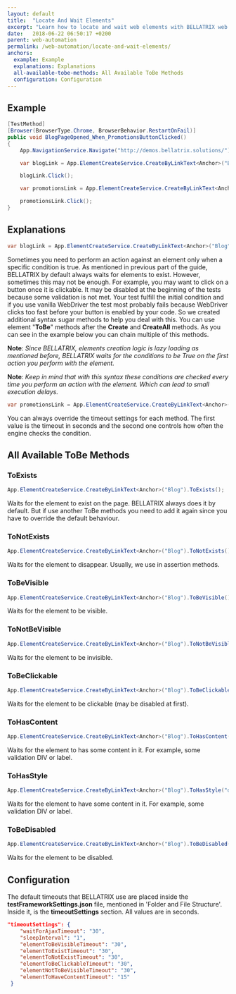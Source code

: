 ```yaml
---
layout: default
title:  "Locate And Wait Elements"
excerpt: "Learn how to locate and wait web elements with BELLATRIX web module."
date:   2018-06-22 06:50:17 +0200
parent: web-automation
permalink: /web-automation/locate-and-wait-elements/
anchors:
  example: Example
  explanations: Explanations
  all-available-tobe-methods: All Available ToBe Methods
  configuration: Configuration
---
```

Example
-------
```csharp
[TestMethod]
[Browser(BrowserType.Chrome, BrowserBehavior.RestartOnFail)]
public void BlogPageOpened_When_PromotionsButtonClicked()
{
    App.NavigationService.Navigate("http://demos.bellatrix.solutions/");

    var blogLink = App.ElementCreateService.CreateByLinkText<Anchor>("Blog").ToBeClickable().ToBeVisible();

    blogLink.Click();

    var promotionsLink = App.ElementCreateService.CreateByLinkText<Anchor>("Promotions").ToHasContent(40, 1);

    promotionsLink.Click();
}
```

Explanations
------------
```csharp
var blogLink = App.ElementCreateService.CreateByLinkText<Anchor>("Blog").ToBeClickable().ToBeVisible();
```
Sometimes you need to perform an action against an element only when a specific condition is true. As mentioned in previous part of the guide, BELLATRIX by default always waits for elements to exist.
However, sometimes this may not be enough. For example, you may want to click on a button once it is clickable.
It may be disabled at the beginning of the tests because some validation is not met. Your test fulfill the initial condition and if you use vanilla WebDriver the test most probably fails because WebDriver clicks too fast before your button is enabled by your code. So we created additional syntax sugar methods to help you deal with this. You can use element "**ToBe**" methods after the **Create** and **CreateAll** methods.
As you can see in the example below you can chain multiple of this methods.

**Note**: *Since BELLATRIX, elements creation logic is lazy loading as mentioned before, BELLATRIX waits for the conditions to be True on the first action you perform with the element.*

**Note**: *Keep in mind that with this syntax these conditions are checked every time you perform an action with the element. Which can lead tо small execution delays.*

```csharp
var promotionsLink = App.ElementCreateService.CreateByLinkText<Anchor>("Promotions").ToHasContent(40, 1);
```
You can always override the timeout settings for each method. The first value is the timeout in seconds and the second one controls how often the engine checks the condition.

All Available ToBe Methods
--------------------------
### ToExists ###
```csharp
App.ElementCreateService.CreateByLinkText<Anchor>("Blog").ToExists();
```
Waits for the element to exist on the page. BELLATRIX always does it by default. But if use another ToBe methods you need to add it again since you have to override the default behaviour.
### ToNotExists ###
```csharp
App.ElementCreateService.CreateByLinkText<Anchor>("Blog").ToNotExists();
```
Waits for the element to disappear. Usually, we use in assertion methods.
### ToBeVisible ###
```csharp
App.ElementCreateService.CreateByLinkText<Anchor>("Blog").ToBeVisible();
```
Waits for the element to be visible.
### ToNotBeVisible ###
```csharp
App.ElementCreateService.CreateByLinkText<Anchor>("Blog").ToNotBeVisible();
```
Waits for the element to be invisible.
### ToBeClickable ###
```csharp
App.ElementCreateService.CreateByLinkText<Anchor>("Blog").ToBeClickable();
```
Waits for the element to be clickable (may be disabled at first).
### ToHasContent ###
```csharp
App.ElementCreateService.CreateByLinkText<Anchor>("Blog").ToHasContent();
```
Waits for the element to has some content in it. For example, some validation DIV or label.
### ToHasStyle ###
```csharp
App.ElementCreateService.CreateByLinkText<Anchor>("Blog").ToHasStyle("disabled");
```
Waits for the element to have some content in it. For example, some validation DIV or label.
### ToBeDisabled ###
```csharp
App.ElementCreateService.CreateByLinkText<Anchor>("Blog").ToBeDisabled();
```
Waits for the element to be disabled.

Configuration
-------------
The default timeouts that BELLATRIX use are placed inside the **testFrameworkSettings.json** file, mentioned in 'Folder and File Structure'. Inside it, is the **timeoutSettings** section. All values are in seconds.
```json
"timeoutSettings": {
    "waitForAjaxTimeout": "30",
    "sleepInterval": "1",
    "elementToBeVisibleTimeout": "30",
    "elementToExistTimeout": "30",
    "elementToNotExistTimeout": "30",
    "elementToBeClickableTimeout": "30",
    "elementNotToBeVisibleTimeout": "30",
    "elementToHaveContentTimeout": "15"
 }
```
